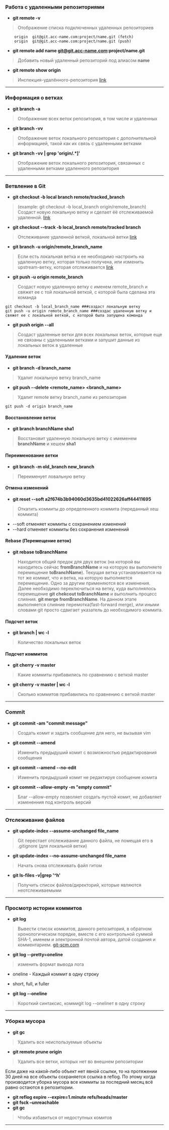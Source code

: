 
### Работа с удаленными репозиториями

* **git remote -v**
> Отображение списка подключенных удаленных репозиториев
```
    origin  git@git.acc-name.com:project/name.git (fetch)
    origin  git@git.acc-name.com:project/name.git (push)
```

* **git remote add name git@git.acc-name.com:project/name.git**
> Добавить новый удаленный репозиторий под алиасом **name**

* **git remote show origin**  
> Инспекция-удалённого-репозитория [link](https://git-scm.com/book/ru/v1/Основы-Git-Работа-с-удалёнными-репозиториями#Инспекция-удалённого-репозитория)

***

### Информация о ветках
* **git branch  -a** 
> Отображение всех веток репозитория, в том числе и удаленных

* **git branch -vv** 
> Отображение веток локального репозитория с дополнительной информацией, такой как их связь с удаленными ветками

* **git branch -vv | grep 'origin/.*]'**
> Отображение веток локального репозитория, связанных с удаленными ветками удаленного репозитория

***

### Ветвление в Git
* **git checkout -b local branch remote/tracked_branch** 
> (example: git checkout -b local_branch origin/remote_branch)
Создаст новую локальную ветку и сделает ёё отслеживаемой удаленной. 
[link](https://git-scm.com/book/ru/v1/Ветвление-в-Git-Удалённые-ветки)

* **git checkout --track -b local_branch remote/tracked branch** 
> Отслеживание удаленной веткой, локальной ветки 
[link](https://git-scm.com/book/ru/v1/Ветвление-в-Git-Удалённые-ветки#Отслеживание-веток)

* **git branch -u origin/remote_branch_name** 
> Если есть локальная ветка и ее необходимо настроить на удаленную ветку, которая только получена, или изменить upstream-ветку, которая отслеживается 
[link](https://git-scm.com/book/ru/v2/Ветвление-в-Git-Удалённые-ветки)

* **git push -u origin remote_branch** 
> Создаст новую удаленную ветку с именем remote_branch и свяжет ее с той локальной веткой, с которой была сделана эта команда
```
git checkout -b local_branch_name ###создаст локальную ветку
git push -u origin remote_branch_name ###создас удаленную ветку и свяжет ее с локальной веткой, с которой была запущена команда
```

* **git push origin --all**
> Создаст удаленные ветки для всех локальных веток, которые еще не связаны с удаленными ветками и запушит данные из локальных веток в удаленные

####  Удаление веток
* **git branch -d branch_name**
> Удалит локальную ветку branch_name
* **git push --delete <remote_name> <branch_name>**
> Удалит remote ветку branch_name из репозитория
```
git push -d origin branch_name
```
#### Восстановление веток
* **git branch branchName sha1**
> Восстановит удаленную локальную ветку с имеменем **branchName** и хешем **sha1**


#### Переименование ветки 
* **git branch -m old_branch new_branch**
> Переименует ловальную ветку
  
#### Отмена изменений
* **git reset --soft a2f674b3b94060d3635bd41022626aff44411695**
> Откатить коммиты до определенного коммита (переданный хеш коммита)
* --soft отменяет коммиты с сохранением изменений
* --hard отменяет коммиты без сохранения изменений

#### Rebase (Перемещение веток)
* **git rebase toBranchName**
> Находится общий предок для двух веток (на которой вы находитесь сейчас **fromBranchName** и на которую вы выполняете перемещение **toBranchName**). Текущая ветка устанавливается на тот же коммит, что и ветка, на которую выполняется перемещение. Одно за другим применяются все изменения. Далее необходимо переключиться на ветку, куда выполнялось перемещение **git chekcout toBranchName** и выполнить процесс слияния. **git merge fromBranchName**. На данном этапе выполняется слияние перемотка(fast-forward merge), или иными словами git просто сдвигает указатель до необходимого коммита.

#### Подсчет веток
* **git branch | wc -l**
> Количество локальных веток

#### Подсчет коммитов
* **git cherry -v master**
> Какие коммиты прибавились по сравнению с веткой master
* **git cherry -v master | wc -l**
> Сколько коммитов прибавились по сравнению с веткой master

***

### Commit
* **git commit -am "commit message"** 
> Создать комит и задать сообщение для него, не вызывая vim

* **git commit --amend** 
> Изменить предыдуший комит с возможностью редактирования сообщения 

* **git commit --amend --no-edit** 
> Изменить предыдуший комит не редактируя сообщение комита 

* **git commit --allow-empty -m "empty commit"**
> Благ --allow-empty позволяет создать пустой комит, не добавляет измененния под контроль версий 

***

### Отслеживание файлов
* **git update-index --assume-unchanged file_name** 
> Git перестает отслеживание данного файла, не помещая его в .gitignore (для локальной ветки)

* **git update-index --no-assume-unchanged file_name** 
> Начать снова отслеживать файл гитом

* **git ls-files -v|grep '^h'** 
> Получить список файлов/директорий, которые являются неотслеживаемыми 

***

### Просмотр истории коммитов
* **git log**
> Вывести список коммитов, данного репозитория, в обратном хронологическом порядке, вместе с его контрольной суммой SHA-1, именем и электронной почтой автора, датой создания и комментарием.
[git-scm.com](https://git-scm.com/book/ru/v1/Основы-Git-Просмотр-истории-коммитов)

* **git log --pretty=oneline**
> изменить формат вывода лога
* oneline - Каждый коммит в одну строку
* short, full, и fuller

* **git log --oneline**
> Короткий синтаксис, коммиgit log --onelineт в одну строку
***

### Уборка мусора

* **git gc**
> Удалить все неиспользуемые объекты

* **git remote prune origin**
> Удалить все ветки, которых нет во внешнем репозитории

Если даже на какой-либо объект нет явной ссылки, то на протяжении 30 дней на все объекты сохраняется ссылка в reflog. По этому когда производится уборка мусора все коммиты за последний месяц всё равно остаются в репозитории.

* **git reflog expire --expire=1.minute refs/heads/master**
* **git fsck –unreachable**
* **git gc**
> Чтобы избавиться от недоступных комитов
***
